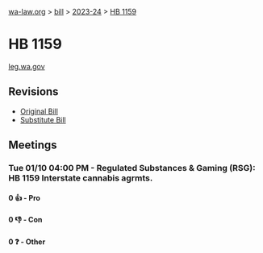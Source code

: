 [wa-law.org](/) > [bill](/bill/) > [2023-24](/bill/2023-24/) > [HB 1159](/bill/2023-24/hb/1159/)

# HB 1159
[leg.wa.gov](https://app.leg.wa.gov/billsummary?BillNumber=1159&Year=2023&Initiative=false)

## Revisions
* [Original Bill](1/)
* [Substitute Bill](S/)

## Meetings
### Tue 01/10 04:00 PM - Regulated Substances & Gaming (RSG): HB 1159 Interstate cannabis agrmts.
#### 0 👍 - Pro

#### 0 👎 - Con

#### 0 ❓ - Other
